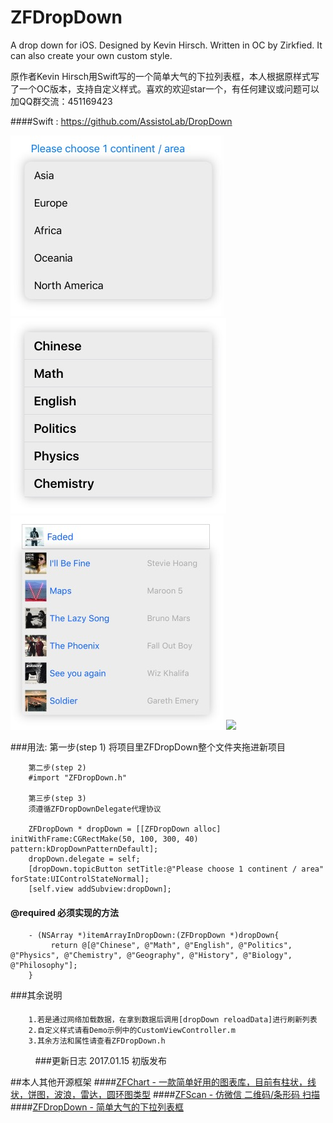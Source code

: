 # ZFDropDown
A drop down for iOS. Designed by Kevin Hirsch. Written in OC by Zirkfied. It can also create your own custom style.

原作者Kevin Hirsch用Swift写的一个简单大气的下拉列表框，本人根据原样式写了一个OC版本，支持自定义样式。喜欢的欢迎star一个，有任何建议或问题可以加QQ群交流：451169423

####Swift : https://github.com/AssistoLab/DropDown

![](https://github.com/Zirkfied/Library/blob/master/DropDown1.png)![](https://github.com/Zirkfied/Library/blob/master/DropDown2.png)![](https://github.com/Zirkfied/Library/blob/master/DropDown3.png)
![](https://github.com/Zirkfied/Library/blob/master/DropDown.gif)



###用法:
        第一步(step 1)
        将项目里ZFDropDown整个文件夹拖进新项目
        
        第二步(step 2)
        #import "ZFDropDown.h"
        
        第三步(step 3)
        须遵循ZFDropDownDelegate代理协议
        
        ZFDropDown * dropDown = [[ZFDropDown alloc] initWithFrame:CGRectMake(50, 100, 300, 40) pattern:kDropDownPatternDefault];
        dropDown.delegate = self;
        [dropDown.topicButton setTitle:@"Please choose 1 continent / area" forState:UIControlStateNormal];
        [self.view addSubview:dropDown];
        
####    @required 必须实现的方法
        - (NSArray *)itemArrayInDropDown:(ZFDropDown *)dropDown{
             return @[@"Chinese", @"Math", @"English", @"Politics", @"Physics", @"Chemistry", @"Geography", @"History", @"Biology", @"Philosophy"];
        }
        


###其余说明
####
        1.若是通过网络加载数据，在拿到数据后调用[dropDown reloadData]进行刷新列表
        2.自定义样式请看Demo示例中的CustomViewController.m
        3.其余方法和属性请查看ZFDropDown.h
   
        
###更新日志
        2017.01.15 初版发布
        
##本人其他开源框架
####[ZFChart - 一款简单好用的图表库，目前有柱状，线状，饼图，波浪，雷达，圆环图类型](https://github.com/Zirkfied/ZFChart)
####[ZFScan - 仿微信 二维码/条形码 扫描](https://github.com/Zirkfied/ZFScan)
####[ZFDropDown - 简单大气的下拉列表框](https://github.com/Zirkfied/ZFDropDown)
